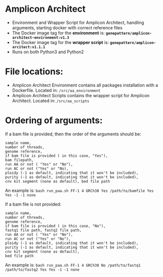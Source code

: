 # Amplicon Architect
- Environment and Wrapper Script for Amplicon Architect, handling arguments, starting docker with correct reference files
- The Docker image tag for the **environment** is: **```genepattern/amplicon-architect-environment:v1.3```**
- The Docker image tag for the **wrapper script** is: **```genepattern/amplicon-arcitect:v1.1.1```**
- Runs on both Python3 and Python2
# File locations: 
- Amplicon Architect Environment contains all packages installation with a Dockerfile. Located in: ```/src/aa_environment```
- Amplicon Architect Scripts contains the wrapper script for Amplicon Architect. Located in: ```/src/aa_scripts```

# Ordering of arguments: 

If a bam file is provided, then the order of the arguments should be:
````
sample name, 
number of threads, 
genome reference, 
if bam file is provided ( in this case, "Yes"), 
bam filepath, 
run AA or not ( "Yes" or "No"), 
run AC or not ("Yes" or "No), 
ploidy (-1 as default, indicating that it won't be included), 
purity (-1 as default, indicating that it won't be included), 
cnv kit segment (none as default), bed file path
````

An example is: 
```bash run_paa.sh FF-1 4 GRCh38 Yes /path/to/bamfile Yes Yes -1 -1 none```

If a bam file is not provided: 
````
sample name, 
number of threads, 
genome reference, 
if bam file is provided ( in this case, "No"), 
fastq1 file path, fastq2 file path, 
run AA or not ( "Yes" or "No"), 
run AC or not ("Yes" or "No"), 
ploidy (-1 as default, indicating that it won't be included), 
purity (-1 as default, indicating that it won't be included), 
cnv kit segment (none as default), 
bed file path
````

An example is: 
```bash run_paa.sh FF-1 4 GRCh38 No /path/to/fastq1 /path/to/fastq2 Yes Yes -1 -1 none```
